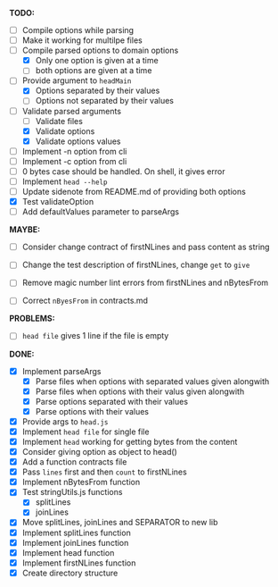 **TODO:**

- [ ] Compile options while parsing
- [ ] Make it working for multilpe files
- [ ] Compile parsed options to domain options
  - [x] Only one option is given at a time
  - [ ] both options are given at a time
- [ ] Provide argument to `headMain`
  - [x] Options separated by their values
  - [ ] Options not separated by their values
- [ ] Validate parsed arguments
  - [ ] Validate files
  - [x] Validate options
  - [x] Validate options values
- [ ] Implement -n option from cli
- [ ] Implement -c option from cli
- [ ] 0 bytes case should be handled. On shell, it gives error
- [ ] Implement `head --help`
- [ ] Update sidenote from README.md of providing both options
- [x] Test validateOption
- [ ] Add defaultValues parameter to parseArgs
  
**MAYBE:**

- [ ] Consider change contract of firstNLines and pass content as string
- [ ] Change the test description of firstNLines, change `get` to `give`
- [ ] Remove magic number lint errors from firstNLines and nBytesFrom
- [ ] Correct `nByesFrom` in contracts.md


**PROBLEMS:**

- [ ] `head file` gives 1 line if the file is empty

**DONE:**
- [x] Implement parseArgs
  - [x] Parse files when options with separated values given alongwith
  - [x] Parse files when options with their valus given alongwith
  - [x] Parse options separated with their values
  - [x] Parse options with their values
- [x] Provide args to `head.js`
- [x] Implement `head file` for single file
- [x] Implement `head` working for getting bytes from the content
- [x] Consider giving option as object to head()
- [x] Add a function contracts file
- [x] Pass `lines` first and then `count` to firstNLines
- [x] Implement nBytesFrom function
- [x] Test stringUtils.js functions
  - [x] splitLines
  - [x] joinLines
- [x] Move splitLines, joinLines and SEPARATOR to new lib
- [x] Implement splitLines function
- [x] Implement joinLines function
- [x] Implement head function
- [x] Implement firstNLines function
- [x] Create directory structure
